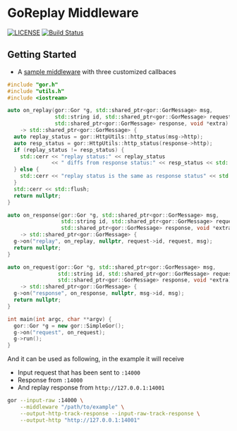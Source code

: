 # GoReplay Middleware

[![LICENSE](https://img.shields.io/github/license/amyangfei/gormw-cpp.svg)](https://github.com/amyangfei/gormw-cpp/blob/master/LICENSE)
[![Build Status](https://github.com/amyangfei/gormw-cpp/actions/workflows/unit_tests.yml/badge.svg?branch=main)](https://github.com/amyangfei/gormw-cpp/actions/workflows/unit_tests.yml?query=event%3Apush+branch%3Amain)


## Getting Started

- A [sample middleware](./example/) with three customized callbaces

```c++
#include "gor.h"
#include "utils.h"
#include <iostream>

auto on_replay(gor::Gor *g, std::shared_ptr<gor::GorMessage> msg,
               std::string id, std::shared_ptr<gor::GorMessage> request,
               std::shared_ptr<gor::GorMessage> response, void *extra)
    -> std::shared_ptr<gor::GorMessage> {
  auto replay_status = gor::HttpUtils::http_status(msg->http);
  auto resp_status = gor::HttpUtils::http_status(response->http);
  if (replay_status != resp_status) {
    std::cerr << "replay status:" << replay_status
              << " diffs from response status:" << resp_status << std::endl;
  } else {
    std::cerr << "replay status is the same as response status" << std::endl;
  }
  std::cerr << std::flush;
  return nullptr;
}

auto on_response(gor::Gor *g, std::shared_ptr<gor::GorMessage> msg,
                 std::string id, std::shared_ptr<gor::GorMessage> request,
                 std::shared_ptr<gor::GorMessage> response, void *extra)
    -> std::shared_ptr<gor::GorMessage> {
  g->on("replay", on_replay, nullptr, request->id, request, msg);
  return nullptr;
}

auto on_request(gor::Gor *g, std::shared_ptr<gor::GorMessage> msg,
                std::string id, std::shared_ptr<gor::GorMessage> request,
                std::shared_ptr<gor::GorMessage> response, void *extra)
    -> std::shared_ptr<gor::GorMessage> {
  g->on("response", on_response, nullptr, msg->id, msg);
  return nullptr;
}

int main(int argc, char **argv) {
  gor::Gor *g = new gor::SimpleGor();
  g->on("request", on_request);
  g->run();
}
```

And it can be used as following, in the example it will receive
- Input request that has been sent to `:14000`
- Response from `:14000`
- And replay response from `http://127.0.0.1:14001`

```bash
gor --input-raw :14000 \
    --middleware "/path/to/example" \
    --output-http-track-response --input-raw-track-response \
    --output-http "http://127.0.0.1:14001"
```
